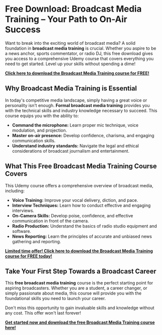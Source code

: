 # Free Download: Broadcast Media Training – Your Path to On-Air Success

Want to break into the exciting world of broadcast media? A solid foundation in **broadcast media training** is crucial. Whether you aspire to be a news anchor, sports commentator, or radio DJ, this free download gives you access to a comprehensive Udemy course that covers everything you need to get started. Level up your skills without spending a dime!

[**Click here to download the Broadcast Media Training course for FREE!**](https://udemywork.com/broadcast-media-training)

## Why Broadcast Media Training is Essential

In today's competitive media landscape, simply having a great voice or personality isn't enough. **Formal broadcast media training** provides you with the technical skills and industry knowledge necessary to succeed. This course equips you with the ability to:

*   **Command the microphone:** Learn proper mic technique, voice modulation, and projection.
*   **Master on-air presence:** Develop confidence, charisma, and engaging communication skills.
*   **Understand industry standards:** Navigate the legal and ethical considerations of broadcast journalism and entertainment.

## What This Free Broadcast Media Training Course Covers

This Udemy course offers a comprehensive overview of broadcast media, including:

*   **Voice Training:** Improve your vocal delivery, diction, and pace.
*   **Interview Techniques:** Learn how to conduct effective and engaging interviews.
*   **On-Camera Skills:** Develop poise, confidence, and effective communication in front of the camera.
*   **Radio Production:** Understand the basics of radio studio equipment and software.
*   **News Reporting:** Learn the principles of accurate and unbiased news gathering and reporting.

[**Limited time offer! Click here to download the Broadcast Media Training course for FREE today!**](https://udemywork.com/broadcast-media-training)

## Take Your First Step Towards a Broadcast Career

This **free broadcast media training** course is the perfect starting point for aspiring broadcasters. Whether you are a student, a career changer, or simply passionate about media, this course will provide you with the foundational skills you need to launch your career.

Don't miss this opportunity to gain invaluable skills and knowledge without any cost. This offer won't last forever!

[**Get started now and download the free Broadcast Media Training course here!**](https://udemywork.com/broadcast-media-training)
